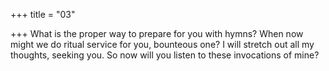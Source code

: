 +++
title = "03"

+++
What is the proper way to prepare for you with hymns? When now might  we do ritual service for you, bounteous one?
I will stretch out all my thoughts, seeking you. So now will you listen to  these invocations of mine?